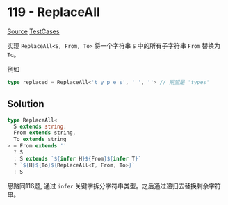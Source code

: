 # 119 - ReplaceAll

[Source](https://github.com/lybenson/ts-checker/blob/master/src/119-medium-replaceall/template.ts) [TestCases]((https://github.com/lybenson/ts-checker/blob/master/src/119-medium-replaceall/test-cases.ts))

实现 `ReplaceAll<S, From, To>` 将一个字符串 `S` 中的所有子字符串 `From` 替换为 `To`。

例如

```ts
type replaced = ReplaceAll<'t y p e s', ' ', ''> // 期望是 'types'
```

## Solution

```ts
type ReplaceAll<
  S extends string,
  From extends string,
  To extends string
> = From extends ''
  ? S
  : S extends `${infer H}${From}${infer T}`
  ? `${H}${To}${ReplaceAll<T, From, To>}`
  : S
```

思路同116题, 通过 `infer` 关键字拆分字符串类型。之后通过递归去替换剩余字符串。
